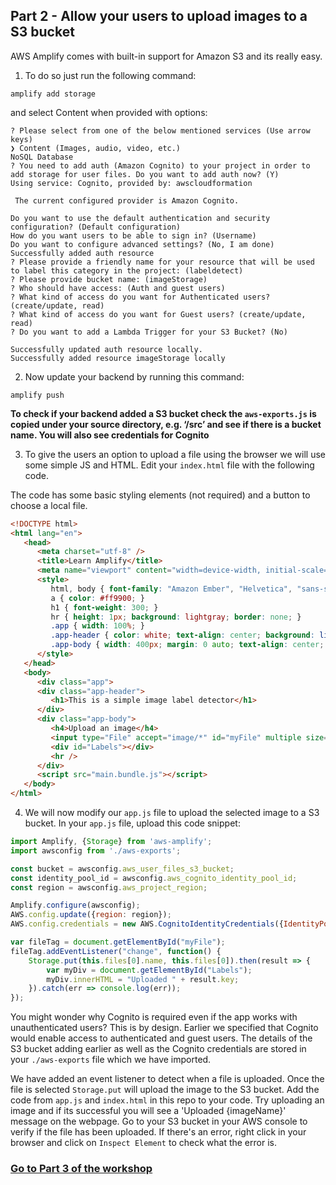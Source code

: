 
## Part 2 - Allow your users to upload images to a S3 bucket

  

  

AWS Amplify comes with built-in support for Amazon S3 and its really easy.

  

1. To do so just run the following command:

  

~~~
amplify add storage
~~~

  

and select Content when provided with options:

  

```console
? Please select from one of the below mentioned services (Use arrow keys)
❯ Content (Images, audio, video, etc.)
NoSQL Database
? You need to add auth (Amazon Cognito) to your project in order to add storage for user files. Do you want to add auth now? (Y)
Using service: Cognito, provided by: awscloudformation
 
 The current configured provider is Amazon Cognito. 
 
Do you want to use the default authentication and security configuration? (Default configuration)
How do you want users to be able to sign in? (Username)
Do you want to configure advanced settings? (No, I am done)
Successfully added auth resource
? Please provide a friendly name for your resource that will be used to label this category in the project: (labeldetect)
? Please provide bucket name: (imageStorage)
? Who should have access: (Auth and guest users)
? What kind of access do you want for Authenticated users? (create/update, read)
? What kind of access do you want for Guest users? (create/update, read)
? Do you want to add a Lambda Trigger for your S3 Bucket? (No)

Successfully updated auth resource locally.
Successfully added resource imageStorage locally
```

2. Now update your backend by running this command:
 
~~~
amplify push
~~~

**To check if your backend added a S3 bucket check the `aws-exports.js` is copied under your source directory, e.g. ‘/src’ and see if there is a bucket name. You will also see credentials for Cognito**


3. To give the users an option to upload a file using the browser we will use some simple JS and HTML. Edit your `index.html` file with the following code.

  The code has some basic styling elements (not required) and a button to choose a local file.

```html
<!DOCTYPE html>
<html lang="en">
   <head>
      <meta charset="utf-8" />
      <title>Learn Amplify</title>
      <meta name="viewport" content="width=device-width, initial-scale=1" />
      <style>
         html, body { font-family: "Amazon Ember", "Helvetica", "sans-serif"; margin: 0; }
         a { color: #ff9900; }
         h1 { font-weight: 300; }
         hr { height: 1px; background: lightgray; border: none; }
         .app { width: 100%; }
         .app-header { color: white; text-align: center; background: linear-gradient(30deg, #34c0eb 55%, #d7d3c2); width: 100%; margin: 0 0 1em 0; padding: 3em 0 3em 0; box-shadow: 1px 2px 4px rgba(0, 0, 0, 0.3); }
         .app-body { width: 400px; margin: 0 auto; text-align: center; }
      </style>
   </head>
   <body>
      <div class="app">
      <div class="app-header">
         <h1>This is a simple image label detector</h1>
      </div>
      <div class="app-body">
         <h4>Upload an image</h4>
         <input type="File" accept="image/*" id="myFile" multiple size="50">
         <div id="Labels"></div>
         <hr />
      </div>
      <script src="main.bundle.js"></script>
   </body>
</html>
```
4. We will now modify our `app.js` file to upload the selected image to a S3 bucket. In your `app.js` file, upload this code snippet:

```javascript
import Amplify, {Storage} from 'aws-amplify';
import awsconfig from './aws-exports';

const bucket = awsconfig.aws_user_files_s3_bucket;
const identity_pool_id = awsconfig.aws_cognito_identity_pool_id;
const region = awsconfig.aws_project_region;

Amplify.configure(awsconfig);
AWS.config.update({region: region});
AWS.config.credentials = new AWS.CognitoIdentityCredentials({IdentityPoolId: identity_pool_id});

var fileTag = document.getElementById("myFile");
fileTag.addEventListener("change", function() {
    Storage.put(this.files[0].name, this.files[0]).then(result => {
        var myDiv = document.getElementById("Labels");
        myDiv.innerHTML = "Uploaded " + result.key;
    }).catch(err => console.log(err));
});
```
You might wonder why Cognito is required even if the app works with unauthenticated users? This is by design. Earlier we specified that Cognito would enable access to authenticated and guest users. The details of the S3 bucket adding earlier as well as the Cognito credentials are stored in your `./aws-exports` file which we have imported. 

We have added an event listener to detect when a file is uploaded. Once the file is selected `Storage.put` will upload the image to the S3 bucket. Add the code from `app.js` and `index.html` in this repo to your code. Try uploading an image and if its successful you will see a 'Uploaded {imageName}' message on the webpage. Go to your S3 bucket in your AWS console to verify if the file has been uploaded. If there's an error, right click in your browser and click on `Inspect Element` to check what the error is. 

### [Go to Part 3 of the workshop](https://github.com/sohanmaheshwar/amplify-rekognition-workshop/tree/master/part_3)
